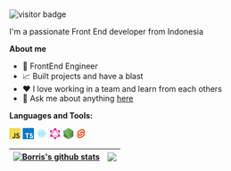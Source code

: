 <br />

![visitor badge](https://visitor-badge.glitch.me/badge?page_id=linkb15.visitor-badge)

I'm a passionate Front End developer from Indonesia

**About me**

- 💼 FrontEnd Engineer
- 📈 Built projects and have a blast
- ❤️ I love working in a team and learn from each others
- 💬 Ask me about anything [here](https://github.com/linkb15/linkb15/issues)

**Languages and Tools:**  

<code><img height="20" src="https://raw.githubusercontent.com/github/explore/80688e429a7d4ef2fca1e82350fe8e3517d3494d/topics/javascript/javascript.png"></code>
<code><img height="20" src="https://raw.githubusercontent.com/github/explore/80688e429a7d4ef2fca1e82350fe8e3517d3494d/topics/typescript/typescript.png"></code>
<code><img height="20" src="https://raw.githubusercontent.com/github/explore/80688e429a7d4ef2fca1e82350fe8e3517d3494d/topics/react/react.png"></code>
<code><img height="20" src="https://raw.githubusercontent.com/github/explore/5c058a388828bb5fde0bcafd4bc867b5bb3f26f3/topics/graphql/graphql.png"></code>
<code><img height="20" src="https://raw.githubusercontent.com/github/explore/80688e429a7d4ef2fca1e82350fe8e3517d3494d/topics/nodejs/nodejs.png"></code> 
<code><img height="20" src="https://raw.githubusercontent.com/sveltejs/branding/master/svelte-logo.svg"></code>    

| <a href="https://github.com/linkb15/github-readme-stats"><img align="center" src="https://github-readme-stats.vercel.app/api?username=linkb15&show_icons=true&include_all_commits=true&theme=gotham&hide_border=true" alt="Borris's github stats" /></a> | <a href="https://github.com/anuraghazra/github-readme-stats"><img align="center" src="https://github-readme-stats.vercel.app/api/top-langs/?username=linkb15&layout=compact&theme=gotham&hide_border=true" /></a> |
| ------------- | ------------- |
